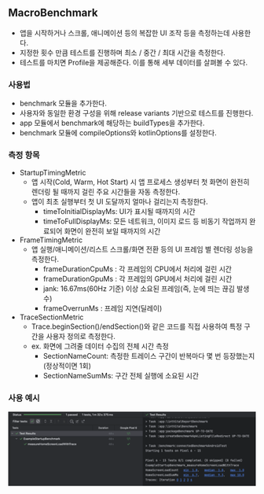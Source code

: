 ## MacroBenchmark
- 앱을 시작하거나 스크롤, 애니메이션 등의 복잡한 UI 조작 등을 측정하는데 사용한다.
- 지정한 횟수 만큼 테스트를 진행하며 최소 / 중간 / 최대 시간을 측정한다.
- 테스트를 마치면 Profile을 제공해준다. 이를 통해 세부 데이터를 살펴볼 수 있다.


 
### 사용법
- benchmark 모듈을 추가한다.
- 사용자와 동일한 환경 구성을 위해 release variants 기반으로 테스트를 진행한다.
- app 모듈에서 benchmark에 해당하는 buildTypes을 추가한다.
- benchmark 모듈에 compileOptions와 kotlinOptions를 설정한다.

### 측정 항목
- StartupTimingMetric 
  - 앱 시작(Cold, Warm, Hot Start) 시 앱 프로세스 생성부터 첫 화면이 완전히 렌더링 될 때까지 걸린 주요 시간들을 자동 측정한다.
  - 앱이 최초 실행부터 첫 UI 도달까지 얼마나 걸리는지 측정한다.
    - timeToInitialDisplayMs: UI가 표시될 때까지의 시간
    - timeToFullDisplayMs: 모든 네트워크, 이미지 로드 등 비동기 작업까지 완료되어 화면이 완전히 보일 때까지의 시간
- FrameTimingMetric 
  - 앱 실행/애니메이션/리스트 스크롤/화면 전환 등의 UI 프레임 별 렌더링 성능을 측정한다.
    - frameDurationCpuMs : 각 프레임의 CPU에서 처리에 걸린 시간 
    - frameDurationGpuMs : 각 프레임의 GPU에서 처리에 걸린 시간 
    - jank: 16.67ms(60Hz 기준) 이상 소요된 프레임(즉, 눈에 띄는 끊김 발생수)
    - frameOverrunMs : 프레임 지연(딜레이)
- TraceSectionMetric
  - Trace.beginSection()/endSection()와 같은 코드를 직접 사용하여 특정 구간을 사용자 정의로 측정한다.
  - ex. 화면에 그려줄 데이터 수집의 전체 시간 측정
    - SectionNameCount: 측정한 트레이스 구간이 반복마다 몇 번 등장했는지 (정상적이면 1회)
    - SectionNameSumMs: 구간 전체 실행에 소요된 시간
   

### 사용 예시
![img.png](../.image/img.png)